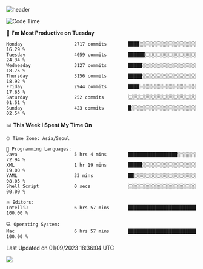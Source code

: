 ![header](https://capsule-render.vercel.app/api?type=Egg&color=timeAuto&height=300&section=header&text=PoPo&fontSize=90&animation=fadeIn)

  <!--START_SECTION:waka-->
![Code Time](http://img.shields.io/badge/Code%20Time-1%2C144%20hrs%2017%20mins-blue)

📅 **I'm Most Productive on Tuesday** 

```text
Monday                   2717 commits        ████░░░░░░░░░░░░░░░░░░░░░   16.29 % 
Tuesday                  4059 commits        ██████░░░░░░░░░░░░░░░░░░░   24.34 % 
Wednesday                3127 commits        █████░░░░░░░░░░░░░░░░░░░░   18.75 % 
Thursday                 3156 commits        █████░░░░░░░░░░░░░░░░░░░░   18.92 % 
Friday                   2944 commits        ████░░░░░░░░░░░░░░░░░░░░░   17.65 % 
Saturday                 252 commits         ░░░░░░░░░░░░░░░░░░░░░░░░░   01.51 % 
Sunday                   423 commits         █░░░░░░░░░░░░░░░░░░░░░░░░   02.54 % 
```


📊 **This Week I Spent My Time On** 

```text
🕑︎ Time Zone: Asia/Seoul

💬 Programming Languages: 
Java                     5 hrs 4 mins        ██████████████████░░░░░░░   72.94 % 
XML                      1 hr 19 mins        █████░░░░░░░░░░░░░░░░░░░░   19.00 % 
YAML                     33 mins             ██░░░░░░░░░░░░░░░░░░░░░░░   08.05 % 
Shell Script             0 secs              ░░░░░░░░░░░░░░░░░░░░░░░░░   00.00 % 

🔥 Editors: 
IntelliJ                 6 hrs 57 mins       █████████████████████████   100.00 % 

💻 Operating System: 
Mac                      6 hrs 57 mins       █████████████████████████   100.00 % 
```


 Last Updated on 01/09/2023 18:36:04 UTC
<!--END_SECTION:waka-->



<img src="https://capsule-render.vercel.app/api?type=Egg&color=timeAuto&height=300&section=footer&text=PoPo&fontSize=90&animation=fadeIn&reversal=true" />
